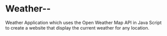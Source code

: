 # Weather--
Weather Application which uses the Open Weather Map API in Java Script to create a website that display the current weather for any location.

